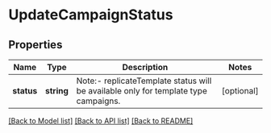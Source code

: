 # UpdateCampaignStatus

## Properties
Name | Type | Description | Notes
------------ | ------------- | ------------- | -------------
**status** | **string** | Note:- replicateTemplate status will be available only for template type campaigns. | [optional] 

[[Back to Model list]](../README.md#documentation-for-models) [[Back to API list]](../README.md#documentation-for-api-endpoints) [[Back to README]](../README.md)


